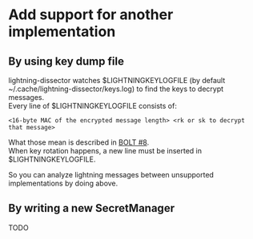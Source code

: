 # Add support for another implementation
## By using key dump file
lightning-dissector watches $LIGHTNINGKEYLOGFILE (by default ~/.cache/lightning-dissector/keys.log) to find the keys to decrypt messages.  
Every line of $LIGHTNINGKEYLOGFILE consists of:  
```
<16-byte MAC of the encrypted message length> <rk or sk to decrypt that message>
```
What those mean is described in [BOLT #8](https://github.com/lightningnetwork/lightning-rfc/blob/master/08-transport.md#lightning-message-specification).  
When key rotation happens, a new line must be inserted in $LIGHTNINGKEYLOGFILE.

So you can analyze lightning messages between unsupported implementations by doing above.

## By writing a new SecretManager
TODO
